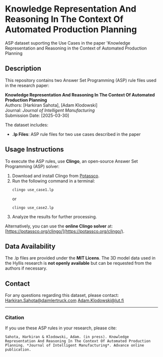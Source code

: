 # Knowledge Representation And Reasoning In The Context Of Automated Production Planning
ASP dataset suporting the Use Cases in the paper 'Knowledge Representation and Reasoning in the Context of Automated Production Planning

## Description
This repository contains two Answer Set Programming (ASP) rule files used in the research paper:

**Knowledge Representation And Reasoning In The Context Of Automated Production Planning**  
Authors: [Harkiran Sahota], [Adam Klodowski]  
Journal: *Journal of Intelligent Manufacturing*  
Submission Date: [2025-03-30]

The dataset includes:
- **.lp Files**: ASP rule files for two use cases described in the paper

## Usage Instructions
To execute the ASP rules, use **Clingo**, an open-source Answer Set Programming (ASP) solver:
1. Download and install Clingo from [Potassco](https://potassco.org/clingo/).
2. Run the following command in a terminal:
   ```
   clingo use_case1.lp
   ```
   or
   ```
   clingo use_case2.lp
   ```
3. Analyze the results for further processing.

Alternatively, you can use the **online Clingo solver** at: [https://potassco.org/clingo/](https://potassco.org/clingo/).

## Data Availability
The .lp files are provided under the **MIT Licens**.
The 3D model data used in the Hyllis research is **not openly available** but can be requested from the authors if necessary.

## Contact
For any questions regarding this dataset, please contact:
Harkiran.Sahota@daimlertruck.com
Adam.Klodowski@lut.fi

---

### Citation
If you use these ASP rules in your research, please cite:
```
Sahota, Harkiran & Klodowski, Adam. (in press). Knowledge Representation And Reasoning In The Context Of Automated Production Planning. *Journal of Intelligent Manufacturing*. Advance online publication.  
```

